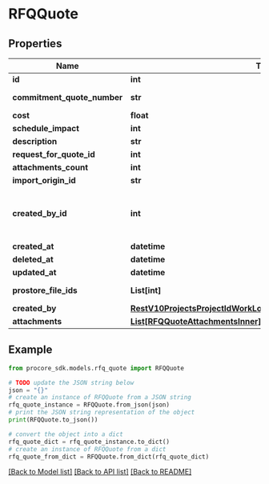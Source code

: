 # RFQQuote


## Properties

Name | Type | Description | Notes
------------ | ------------- | ------------- | -------------
**id** | **int** | ID | [optional] 
**commitment_quote_number** | **str** | Commitment quote number | [optional] 
**cost** | **float** | Cost | [optional] 
**schedule_impact** | **int** | Schedule impact | [optional] 
**description** | **str** | Description | [optional] 
**request_for_quote_id** | **int** | RFQ ID | [optional] 
**attachments_count** | **int** | Attachments count | [optional] 
**import_origin_id** | **str** | Import origin ID | [optional] 
**created_by_id** | **int** | Created by ID — DEPRECATED, please use \&quot;created_by\&quot; instead | [optional] 
**created_at** | **datetime** | Created at | [optional] 
**deleted_at** | **datetime** | Deleted at | [optional] 
**updated_at** | **datetime** | Updated at | [optional] 
**prostore_file_ids** | **List[int]** | Array of prostore file ids | [optional] 
**created_by** | [**RestV10ProjectsProjectIdWorkLogsGet200ResponseInnerCreatedBy**](RestV10ProjectsProjectIdWorkLogsGet200ResponseInnerCreatedBy.md) |  | [optional] 
**attachments** | [**List[RFQQuoteAttachmentsInner]**](RFQQuoteAttachmentsInner.md) |  | [optional] 

## Example

```python
from procore_sdk.models.rfq_quote import RFQQuote

# TODO update the JSON string below
json = "{}"
# create an instance of RFQQuote from a JSON string
rfq_quote_instance = RFQQuote.from_json(json)
# print the JSON string representation of the object
print(RFQQuote.to_json())

# convert the object into a dict
rfq_quote_dict = rfq_quote_instance.to_dict()
# create an instance of RFQQuote from a dict
rfq_quote_from_dict = RFQQuote.from_dict(rfq_quote_dict)
```
[[Back to Model list]](../README.md#documentation-for-models) [[Back to API list]](../README.md#documentation-for-api-endpoints) [[Back to README]](../README.md)



